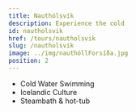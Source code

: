```yaml
---
title: Nauthólsvík
description: Experience the cold
id: nautholsvik
href: /tours/nautholsvik
slug: /nautholsvik
image: ../img/nauthóllForsíða.jpg
position: 2
---
```


* Cold Water Swimming
* Icelandic Culture
* Steambath & hot-tub